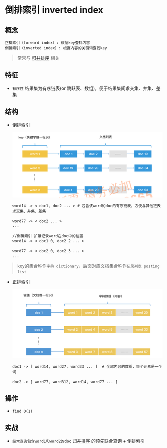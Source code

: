 # 倒排索引 inverted index

## 概念

    正排索引（forward index）: 根据key查找内容
    倒排索引（inverted index）: 根据内容的关键词查找key

> 常常与 [归并排序](algo-sort-merge.md) 相关

## 特征

- `有序性` 结果集为有序链表(or 跳跃表、数组)，便于结果集间求交集、并集、差集

## 结构

- 倒排索引

  ![img](res/inverted-index.png)

      word14 -> < doc1, doc2 ... > # 包含该word的doc的有序链表，方便与其他链表求交集、并集、差集 

      word77 -> < doc2 ... >
      ...

      //倒排索引 扩展记录word在doc中的位置
      word14 -> < doc1_0, doc2_2 ... >

      word77 -> < doc2_0, doc2_3 ... >
      ...

> key的集合称作`字典 dictionary`，后面对应文档集合称作`记录列表 posting list`

- 正排索引

  ![img](res/forward-index.png)

      doc1 -> [ word14, word27, word33 ... ]  # 全部内容的数组，每个元素是一个词

      doc2 -> [ word77, word312, word14, word77 ... ]

## 操作

- `find O(1)`

## 实战

- `经常查询包含word1和word2的doc` [归并排序](algo-sort-merge.md) 的预先联合查询 + 倒排索引
